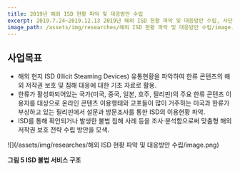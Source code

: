 ```yaml
---
title: 2019년 해외 ISD 현황 파악 및 대응방안 수립
excerpt: 2019.7.24~2019.12.13 2019년 해외 ISD 현황 파악 및 대응방안 수립, 사단법인 저작권해외진흥협회
image_path: /assets/img/researches/해외 ISD 현황 파악 및 대응방안 수립/image.png
---
```


## 사업목표
- 해외 현지 ISD (Illicit Steaming Devices) 유통현황을 파악하여 한류 콘텐츠의 해외 저작권 보호 및 침해 대응에 대한 기초 자료로 활용.
- 한류가 활성화되어있는 국가(미국, 중국, 일본, 호주, 필리핀)의 주요 한류 콘텐츠 이용자를 대상으로 온라인 콘텐츠 이용행태와 교포들이 많이 거주하는 미국과 한류가 부상하고 있는 필리핀에서 설문과 방문조사를 통한 ISD의 이용현황 파악.
- ISD를 통해 확인되거나 발생한 불법 침해 사례 등을 조사·분석함으로써 맞춤형 해외 저작권 보호 전략 수립 방안을 모색.

![](/assets/img/researches/해외 ISD 현황 파악 및 대응방안 수립/image.png)

**그림 5 ISD 불법 서비스 구조**